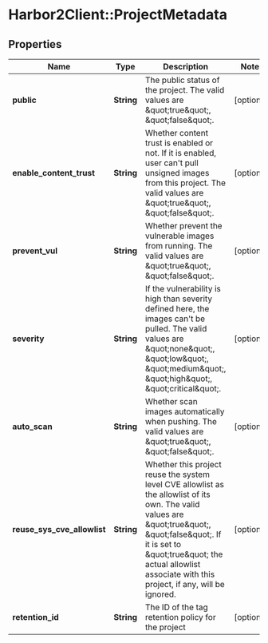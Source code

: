 # Harbor2Client::ProjectMetadata

## Properties
Name | Type | Description | Notes
------------ | ------------- | ------------- | -------------
**public** | **String** | The public status of the project. The valid values are \&quot;true\&quot;, \&quot;false\&quot;. | [optional] 
**enable_content_trust** | **String** | Whether content trust is enabled or not. If it is enabled, user can&#39;t pull unsigned images from this project. The valid values are \&quot;true\&quot;, \&quot;false\&quot;. | [optional] 
**prevent_vul** | **String** | Whether prevent the vulnerable images from running. The valid values are \&quot;true\&quot;, \&quot;false\&quot;. | [optional] 
**severity** | **String** | If the vulnerability is high than severity defined here, the images can&#39;t be pulled. The valid values are \&quot;none\&quot;, \&quot;low\&quot;, \&quot;medium\&quot;, \&quot;high\&quot;, \&quot;critical\&quot;. | [optional] 
**auto_scan** | **String** | Whether scan images automatically when pushing. The valid values are \&quot;true\&quot;, \&quot;false\&quot;. | [optional] 
**reuse_sys_cve_allowlist** | **String** | Whether this project reuse the system level CVE allowlist as the allowlist of its own.  The valid values are \&quot;true\&quot;, \&quot;false\&quot;. If it is set to \&quot;true\&quot; the actual allowlist associate with this project, if any, will be ignored. | [optional] 
**retention_id** | **String** | The ID of the tag retention policy for the project | [optional] 


